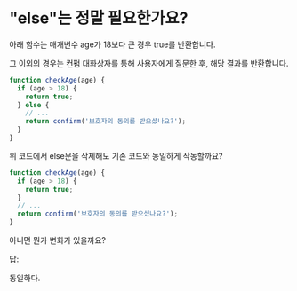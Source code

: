 # "else"는 정말 필요한가요?

아래 함수는 매개변수 age가 18보다 큰 경우 true를 반환합니다.

그 이외의 경우는 컨펌 대화상자를 통해 사용자에게 질문한 후, 해당 결과를 반환합니다.
```javascript
function checkAge(age) {
  if (age > 18) {
    return true;
  } else {
    // ...
    return confirm('보호자의 동의를 받으셨나요?');
  }
}
```
위 코드에서 else문을 삭제해도 기존 코드와 동일하게 작동할까요?
```javascript
function checkAge(age) {
  if (age > 18) {
    return true;
  }
  // ...
  return confirm('보호자의 동의를 받으셨나요?');
}
```
아니면 뭔가 변화가 있을까요?

답:

동일하다.
